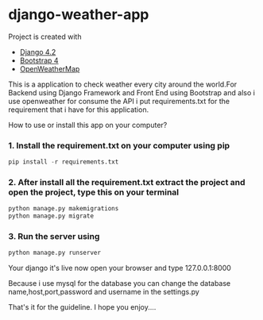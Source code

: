 # django-weather-app

Project is created with
* [Django 4.2](https://docs.djangoproject.com/en/4.2/)
* [Bootstrap 4](https://getbootstrap.com/)
* [OpenWeatherMap](https://openweathermap.org/)

This is a application to check weather every city around the world.For Backend using Django Framework and Front End using Bootstrap and also i use openweather for consume the API
i put requirements.txt for the requirement that i have for this application.

How to use or install this app on your computer?
### 1. Install the requirement.txt on your computer using pip

```python
pip install -r requirements.txt
```

### 2.  After install all the requirement.txt extract the project and open the project, type this on your terminal 
```python
python manage.py makemigrations
python manage.py migrate
```

### 3. Run the server using 
```python
python manage.py runserver
```

Your django it's live now open your browser and type 127.0.0.1:8000


Because i use mysql for the database you can change the database name,host,port,password and username in the settings.py


That's it for the guideline. I hope you enjoy.... 
